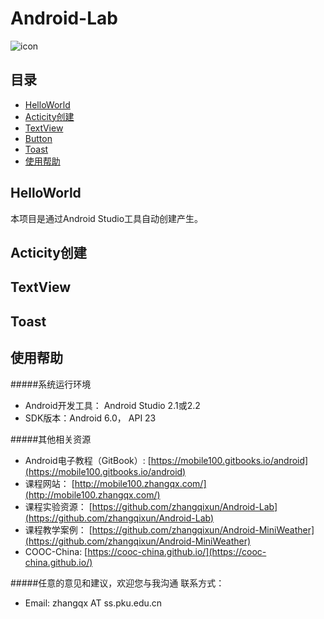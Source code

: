 # Android-Lab
![icon](http://mobile100.zhangqx.com/assets/images/lp.png)
## 目录
* [HelloWorld](#HelloWorld)
* [Acticity创建](#Activity创建)
* [TextView](#TextView)
* [Button](#Button)
* [Toast](#Toast)
* [使用帮助](#使用帮助)

<a name="HelloWorld"></a>
## HelloWorld
本项目是通过Android Studio工具自动创建产生。

<a name="Acticity创建"></a>
## Acticity创建




<a name="TextView"></a>
## TextView



<a name="Toast"></a>
## Toast


<a name="使用帮助"></a>
## 使用帮助
#####系统运行环境
* Android开发工具： Android Studio 2.1或2.2 
* SDK版本：Android 6.0， API 23

#####其他相关资源
* Android电子教程（GitBook）: [https://mobile100.gitbooks.io/android](https://mobile100.gitbooks.io/android)
* 课程网站： [http://mobile100.zhangqx.com/](http://mobile100.zhangqx.com/)
* 课程实验资源： [https://github.com/zhangqixun/Android-Lab](https://github.com/zhangqixun/Android-Lab)
* 课程教学案例： [https://github.com/zhangqixun/Android-MiniWeather](https://github.com/zhangqixun/Android-MiniWeather)
* COOC-China: [https://cooc-china.github.io/](https://cooc-china.github.io/)

#####任意的意见和建议，欢迎您与我沟通
联系方式：

* Email: zhangqx AT ss.pku.edu.cn
